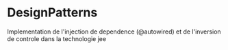 # DesignPatterns
Implementation de l'injection de dependence (@autowired) et de l'inversion de controle dans la technologie jee
